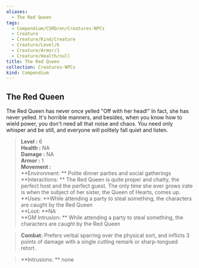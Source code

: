 ```yaml
---
aliases:
  - The Red Queen
tags:
  - Compendium/CSRD/en/Creatures-NPCs
  - Creature
  - Creature/Kind/Creature
  - Creature/Level/6
  - Creature/Armor/1
  - Creature/Health/null
title: The Red Queen
collection: Creatures-NPCs
kind: Compendium
---
```

## The Red Queen  
The Red Queen has never once yelled "Off with her head!" In fact, she has never yelled. It's horrible manners, and besides, when you know how to wield power, you don't need all that noise and chaos. You need only whisper and be still, and everyone will politely fall quiet and listen.  

  
> **Level :** 6  
> **Health :** NA  
> **Damage :** NA  
> **Armor :** 1  
> **Movement :**   
> **Environment: ** Polite dinner parties and social gatherings  
> **Interactions: ** The Red Queen is quite proper and chatty, the perfect host and the perfect guest. The only time she ever grows irate is when the subject of her sister, the Queen of Hearts, comes up.  
> **Uses: **While attending a party to steal something, the characters are caught by the Red Queen  
> **Loot: **NA  
> **GM Intrusion: ** While attending a party to steal something, the characters are caught by the Red Queen  

> **Combat:** 
> Prefers verbal sparring over the physical sort, and inflicts 3 points of damage with a single cutting remark or sharp-tongued retort.  
  

> **Intrusions: ** 
> none  
